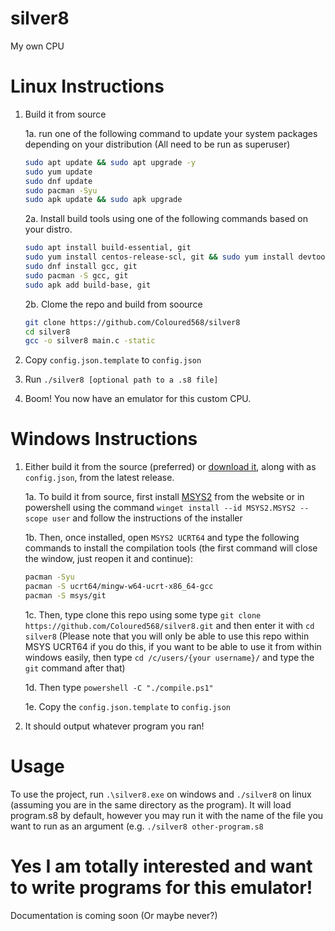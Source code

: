 # silver8
My own CPU

# Linux Instructions
1. Build it from source

    1a. run one of the following command to update your system packages depending on your distribution (All need to be run as superuser)
    ```sh
    sudo apt update && sudo apt upgrade -y
    sudo yum update
    sudo dnf update
    sudo pacman -Syu
    sudo apk update && sudo apk upgrade
    ```

    2a. Install build tools using one of the following commands based on your distro.
    ```sh
    sudo apt install build-essential, git
    sudo yum install centos-release-scl, git && sudo yum install devtoolset-7-gcc* && scl enable devtoolset-7 bash
    sudo dnf install gcc, git
    sudo pacman -S gcc, git
    sudo apk add build-base, git
    ```

    2b. Clome the repo and build from soource
    ```sh
    git clone https://github.com/Coloured568/silver8
    cd silver8
    gcc -o silver8 main.c -static
    ```
3. Copy `config.json.template` to `config.json`
3. Run `./silver8 [optional path to a .s8 file]`
4. Boom! You now have an emulator for this custom CPU.

# Windows Instructions
1. Either build it from the source (preferred) or [download it](https://github.com/Coloured568/silver8/releases), along with as `config.json`, from the latest release.

   1a. To build it from source, first install [MSYS2](https://msys2.org) from the website or in powershell using the command `winget install --id MSYS2.MSYS2 --scope user` and follow the instructions of the installer

   1b. Then, once installed, open `MSYS2 UCRT64` and type the following commands to install the compilation tools (the first command will close the window, just reopen it and continue):
   ```sh
   pacman -Syu
   pacman -S ucrt64/mingw-w64-ucrt-x86_64-gcc
   pacman -S msys/git
   ```

   1c. Then, type clone this repo using some type `git clone https://github.com/Coloured568/silver8.git` and then enter it with `cd silver8` (Please note that you will only be able to use this repo within MSYS UCRT64 if you do this, if you want to be able to use it from within windows easily, then type `cd /c/users/{your username}/` and type the `git` command after that)

   1d. Then type `powershell -C "./compile.ps1"`

   1e. Copy the `config.json.template` to `config.json`

7. It should output whatever program you ran!

# Usage
To use the project, run `.\silver8.exe` on windows and `./silver8` on linux (assuming you are in the same directory as the program). It will load program.s8 by default, however you may run it with the name of the file you want to run as an argument (e.g. `./silver8 other-program.s8`

# Yes I am totally interested and want to write programs for this emulator!
Documentation is coming soon (Or maybe never?)
